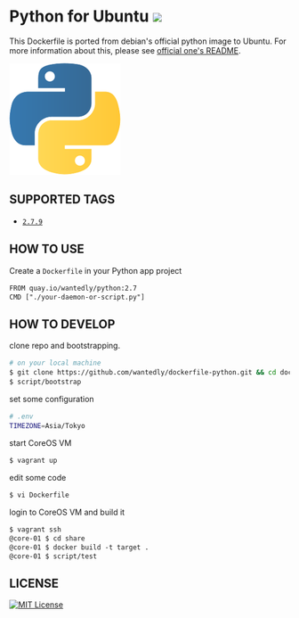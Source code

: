 # Python for Ubuntu [![](https://quay.io/repository/wantedly/python/status)](https://quay.io/repository/wantedly/python)
This Dockerfile is ported from debian's official python image to Ubuntu.
For more information about this, please see [official one's README](https://github.com/docker-library/python).

![](https://raw.githubusercontent.com/docker-library/docs/master/python/logo.png)

## SUPPORTED TAGS

* [`2.7.9`](2.7/Dockerfile)

## HOW TO USE
Create a `Dockerfile` in your Python app project

```
FROM quay.io/wantedly/python:2.7
CMD ["./your-daemon-or-script.py"]
```

## HOW TO DEVELOP
clone repo and bootstrapping.

```bash
# on your local machine
$ git clone https://github.com/wantedly/dockerfile-python.git && cd dockerfile-python
$ script/bootstrap
```

set some configuration

```bash
# .env
TIMEZONE=Asia/Tokyo
```

start CoreOS VM

```bash
$ vagrant up
```

edit some code

```bash
$ vi Dockerfile
```

login to CoreOS VM and build it
```
$ vagrant ssh
@core-01 $ cd share
@core-01 $ docker build -t target .
@core-01 $ script/test
```

## LICENSE
[![MIT License](http://img.shields.io/badge/license-MIT-blue.svg?style=flat)](LICENSE)
